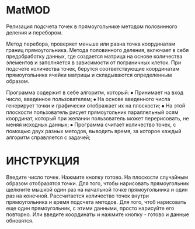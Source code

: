 # MatMOD
Релизация подсчета точек в прямоугольнике методом половинного деления и перебором.

Метод перебора, проверяет меньше или равна точка координатам границ прямоугольника. 
Метода половинного деления, включает в себя предобработку данных, где создается матрица на основе количества элементов и заполняется в зависимости от пограничных клеток. При подсчете количества точек, берутся соответствующие координатам прямоугольника ячейки матрицы и складываются определенным образом.


Программа содержит в себе алгоритм, который:
⦁	Принимает на вход число, введенное пользователем;
⦁	На основе введенного числа генерирует точки и графически отображает их на плоскости;
⦁	На этой плоскости пользователь рисует прямоугольник параллельный осям координат, который при желании пользователь может перерисовать, не меняя исходных данных;
⦁	Программа считает количество точек, с помощью двух разных методов, выводить время, за которое каждый алгоритм справляется с задачей;


# ИНСТРУКЦИЯ 
Введите число точек. Нажмите кнопку готово. На плоскости случайным образом отобразятся точки. 
Для того, чтобы нарисовать прямоугольник щелкните мышкой один раз на начальной точке прямоугольника и один раз на конечной. 
Рассчитается количество точек внутри прямоугольника и время подсчета методов.
Для того, чтоб нарисовать еще один прямоугольник, с этими данными, просто нарисуйте его повторно. 
Или введите координаты и нажмите кнопку - готово и данные обновятся. 




